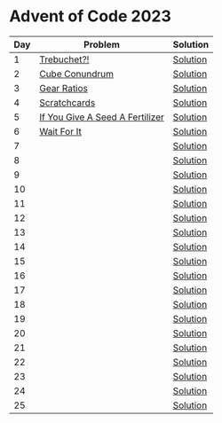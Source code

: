 # Advent of Code 2023

|Day  |Problem                                                                      | Solution           |
|---  |---                                                                          |---                 |
|1    |[Trebuchet?!](https://adventofcode.com/2023/day/1)                           |[Solution](day-01)  |
|2    |[Cube Conundrum](https://adventofcode.com/2023/day/2)                        |[Solution](day-02)  |
|3    |[Gear Ratios](https://adventofcode.com/2023/day/3)                           |[Solution](day-03)  |
|4    |[Scratchcards](https://adventofcode.com/2023/day/4)                          |[Solution](day-04)  |
|5    |[If You Give A Seed A Fertilizer](https://adventofcode.com/2023/day/5)       |[Solution](day-05)  |
|6    |[Wait For It](https://adventofcode.com/2023/day/6)                           |[Solution](day-06)  |
|7    ||[Solution](day-07)  |
|8    ||[Solution](day-08)  |
|9    ||[Solution](day-09)  |
|10   ||[Solution](day-10)  |
|11   ||[Solution](day-11)  |
|12   ||[Solution](day-12)  |
|13   ||[Solution](day-13)  |
|14   ||[Solution](day-14)  |
|15   ||[Solution](day-15)  |
|16   ||[Solution](day-16)  |
|17   ||[Solution](day-17)  |
|18   ||[Solution](day-18)  |
|19   ||[Solution](day-19)  |
|20   ||[Solution](day-20)  |
|21   ||[Solution](day-21)  |
|22   ||[Solution](day-22)  |
|23   ||[Solution](day-23)  |
|24   ||[Solution](day-24)  |
|25   ||[Solution](day-25)  |
